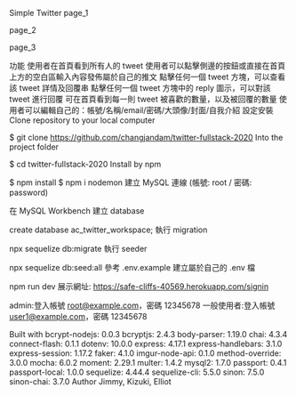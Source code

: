 Simple Twitter
page_1

page_2

page_3

功能
使用者在首頁看到所有人的 tweet
使用者可以點擊側邊的按鈕或直接在首頁上方的空白區輸入內容發佈屬於自己的推文
點擊任何一個 tweet 方塊，可以查看該 tweet 詳情及回覆串
點擊任何一個 tweet 方塊中的 reply 圖示，可以對該 tweet 進行回覆
可在首頁看到每一則 tweet 被喜歡的數量，以及被回覆的數量
使用者可以編輯自己的：帳號/名稱/email/密碼/大頭像/封面/自我介紹
設定安裝
Clone repository to your local computer

$ git clone https://github.com/changjandam/twitter-fullstack-2020
Into the project folder

$ cd twitter-fullstack-2020
Install by npm

$ npm install
$ npm i nodemon
建立 MySQL 連線 (帳號: root / 密碼: password)

在 MySQL Workbench 建立 database

create database ac_twitter_workspace;
執行 migration

npx sequelize db:migrate
執行 seeder

npx sequelize db:seed:all
參考 .env.example 建立屬於自己的 .env 檔

npm run dev
展示網址: https://safe-cliffs-40569.herokuapp.com/signin

admin:登入帳號 root@example.com，密碼 12345678 一般使用者:登入帳號 user1@example.com，密碼 12345678

Built with
bcrypt-nodejs: 0.0.3
bcryptjs: 2.4.3
body-parser: 1.19.0
chai: 4.3.4
connect-flash: 0.1.1
dotenv: 10.0.0
express: 4.17.1
express-handlebars: 3.1.0
express-session: 1.17.2
faker: 4.1.0
imgur-node-api: 0.1.0
method-override: 3.0.0
mocha: 6.0.2
moment: 2.29.1
multer: 1.4.2
mysql2: 1.7.0
passport: 0.4.1
passport-local: 1.0.0
sequelize: 4.44.4
sequelize-cli: 5.5.0
sinon: 7.5.0
sinon-chai: 3.7.0
Author
Jimmy, Kizuki, Elliot

